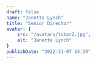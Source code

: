 ```yaml
---
draft: false
name: "Janette Lynch"
title: "Senior Director"
avatar: {
    src: "/avatars/tutor2.jpg",
    alt: "Janette Lynch"
}
publishDate: "2022-11-07 15:39"
---
```

